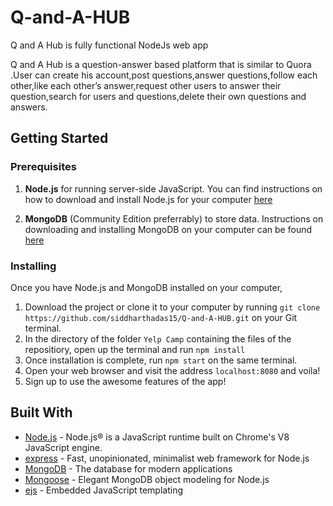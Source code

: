 # Q-and-A-HUB

Q and A Hub is fully functional NodeJs web app

Q and A Hub is a question-answer based platform that is similar to Quora .User can create his account,post questions,answer 
questions,follow each other,like each other’s answer,request other users to answer their question,search for users and questions,delete their own questions and 
answers.

## Getting Started

### Prerequisites

1. **Node.js** for running server-side JavaScript. You can find instructions on how to download and install Node.js for your computer [here](https://nodejs.org/en/download/)

2. **MongoDB** (Community Edition preferrably) to store data. Instructions on downloading and installing MongoDB on your computer can be found [here](https://docs.mongodb.com/manual/installation/)

### Installing

Once you have Node.js and MongoDB installed on your computer,

1. Download the project or clone it to your computer by running `git clone https://github.com/siddharthadas15/Q-and-A-HUB.git` on your Git terminal.
2. In the directory of the folder `Yelp Camp` containing the files of the repositiory, open up the terminal and run `npm install`
3. Once installation is complete, run `npm start` on the same terminal.
4. Open your web browser and visit the address `localhost:8080` and voila!
5. Sign up to use the awesome features of the app!

## Built With

- [Node.js](https://nodejs.org) - Node.js® is a JavaScript runtime built on Chrome's V8 JavaScript engine.
- [express](https://expressjs.com//) - Fast, unopinionated, minimalist web framework for Node.js
- [MongoDB](https://www.mongodb.com/) - The database for
  modern applications
- [Mongoose](https://mongoosejs.com/) - Elegant MongoDB object modeling for Node.js
- [ejs](https://ejs.co/) - Embedded JavaScript templating
